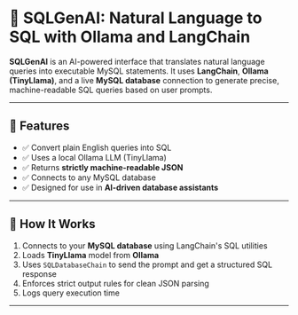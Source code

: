 # 🤖 SQLGenAI: Natural Language to SQL with Ollama and LangChain

**SQLGenAI** is an AI-powered interface that translates natural language queries into executable MySQL statements. It uses **LangChain**, **Ollama (TinyLlama)**, and a live **MySQL database** connection to generate precise, machine-readable SQL queries based on user prompts.

---

## 🚀 Features

- ✅ Convert plain English queries into SQL
- ✅ Uses a local Ollama LLM (TinyLlama)
- ✅ Returns **strictly machine-readable JSON**
- ✅ Connects to any MySQL database
- ✅ Designed for use in **AI-driven database assistants**

---

## 🧠 How It Works

1. Connects to your **MySQL database** using LangChain's SQL utilities
2. Loads **TinyLlama** model from **Ollama**
3. Uses `SQLDatabaseChain` to send the prompt and get a structured SQL response
4. Enforces strict output rules for clean JSON parsing
5. Logs query execution time

---
